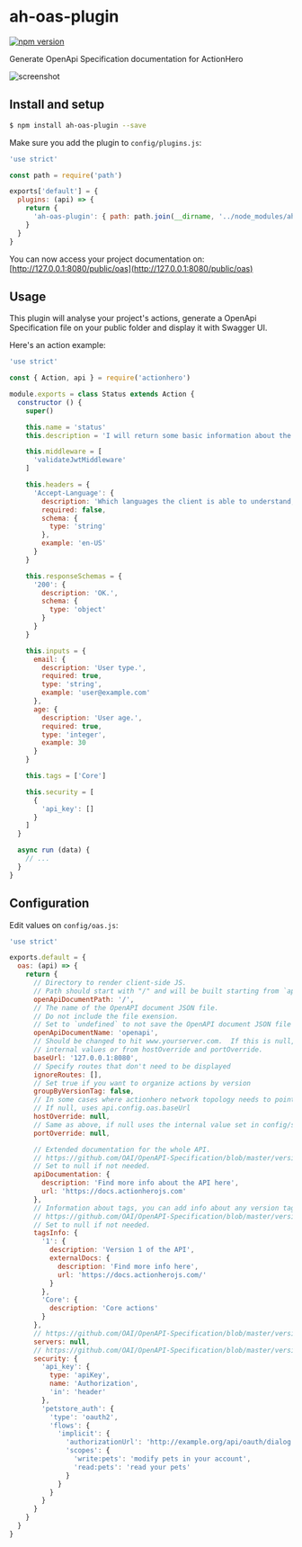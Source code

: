 # ah-oas-plugin

[![npm version](https://badge.fury.io/js/ah-oas-plugin.svg)](https://badge.fury.io/js/ah-oas-plugin)

Generate OpenApi Specification documentation for ActionHero

![screenshot](https://raw.githubusercontent.com/walbertoibarra/ah-oas-plugin/develop/docs/screenshots/openapi.png)

## Install and setup

~~~ sh
$ npm install ah-oas-plugin --save
~~~

Make sure you add the plugin to `config/plugins.js`:

~~~ js
'use strict'

const path = require('path')

exports['default'] = {
  plugins: (api) => {
    return {
      'ah-oas-plugin': { path: path.join(__dirname, '../node_modules/ah-oas-plugin') }
    }
  }
}
~~~

You can now access your project documentation on: [http://127.0.0.1:8080/public/oas](http://127.0.0.1:8080/public/oas)

## Usage

This plugin will analyse your project's actions, generate a OpenApi Specification file
on your public folder and display it with Swagger UI.

Here's an action example:

~~~ js
'use strict'

const { Action, api } = require('actionhero')

module.exports = class Status extends Action {
  constructor () {
    super()

    this.name = 'status'
    this.description = 'I will return some basic information about the API'

    this.middleware = [
      'validateJwtMiddleware'
    ]

    this.headers = {
      'Accept-Language': {
        description: 'Which languages the client is able to understand, and which locale variant is preferred.',
        required: false,
        schema: {
          type: 'string'
        },
        example: 'en-US'
      }
    }

    this.responseSchemas = {
      '200': {
        description: 'OK.',
        schema: {
          type: 'object'
        }
      }
    }

    this.inputs = {
      email: {
        description: 'User type.',
        required: true,
        type: 'string',
        example: 'user@example.com'
      },
      age: {
        description: 'User age.',
        required: true,
        type: 'integer',
        example: 30
      }
    }

    this.tags = ['Core']

    this.security = [
      {
        'api_key': []
      }
    ]
  }

  async run (data) {
    // ...
  }
}

~~~

## Configuration

Edit values on `config/oas.js`:

~~~ js
'use strict'

exports.default = {
  oas: (api) => {
    return {
      // Directory to render client-side JS.
      // Path should start with "/" and will be built starting from `api.config.general.paths.public`.
      openApiDocumentPath: '/',
      // The name of the OpenAPI document JSON file.
      // Do not include the file exension.
      // Set to `undefined` to not save the OpenAPI document JSON file on boot.
      openApiDocumentName: 'openapi',
      // Should be changed to hit www.yourserver.com.  If this is null, defaults to ip:port from
      // internal values or from hostOverride and portOverride.
      baseUrl: '127.0.0.1:8080',
      // Specify routes that don't need to be displayed
      ignoreRoutes: [],
      // Set true if you want to organize actions by version
      groupByVersionTag: false,
      // In some cases where actionhero network topology needs to point elsewhere.
      // If null, uses api.config.oas.baseUrl
      hostOverride: null,
      // Same as above, if null uses the internal value set in config/server/web.js
      portOverride: null,

      // Extended documentation for the whole API.
      // https://github.com/OAI/OpenAPI-Specification/blob/master/versions/3.0.1.md#externalDocumentationObject
      // Set to null if not needed.
      apiDocumentation: {
        description: 'Find more info about the API here',
        url: 'https://docs.actionherojs.com'
      },
      // Information about tags, you can add info about any version tag (including version tags).
      // https://github.com/OAI/OpenAPI-Specification/blob/master/versions/3.0.1.md#tagObject
      // Set to null if not needed.
      tagsInfo: {
        '1': {
          description: 'Version 1 of the API',
          externalDocs: {
            description: 'Find more info here',
            url: 'https://docs.actionherojs.com/'
          }
        },
        'Core': {
          description: 'Core actions'
        }
      },
      // https://github.com/OAI/OpenAPI-Specification/blob/master/versions/3.0.1.md#serverObject
      servers: null,
      // https://github.com/OAI/OpenAPI-Specification/blob/master/versions/3.0.1.md#securityRequirementObject
      security: {
        'api_key': {
          type: 'apiKey',
          name: 'Authorization',
          'in': 'header'
        },
        'petstore_auth': {
          'type': 'oauth2',
          'flows': {
            'implicit': {
              'authorizationUrl': 'http://example.org/api/oauth/dialog',
              'scopes': {
                'write:pets': 'modify pets in your account',
                'read:pets': 'read your pets'
              }
            }
          }
        }
      }
    }
  }
}
~~~
